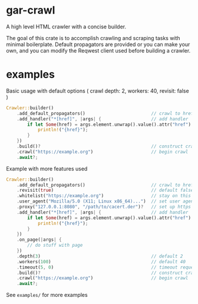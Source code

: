 # gar-crawl
A high level HTML crawler with a concise builder.  

The goal of this crate is to accomplish crawling and scraping tasks with minimal boilerplate.
Default propagators are provided or you can make your own, and you can modify the Reqwest client used
before building a crawler.

# examples
Basic usage with default options ( crawl depth: 2, workers: 40, revisit: false )  
```rust
Crawler::builder()
    .add_default_propagators()                         // crawl to href and src links
    .add_handler("*[href]", |args| {                   // add handler
        if let Some(href) = args.element.unwrap().value().attr("href") {
            println!("{href}");
        }
    })
    .build()?                                          // construct crawler
    .crawl("https://example.org")                      // begin crawl
    .await?;
```  

Example with more features used  
```rust
Crawler::builder()
    .add_default_propagators()                         // crawl to href and src links
    .revisit(true)                                     // default false
    .whitelist("https://example.org")                  // stay on this site
    .user_agent("Mozilla/5.0 (X11; Linux x86_64)...")  // set user agent
    .proxy("127.0.0.1:8080", "/path/to/cacert.der")?   // set up https proxy
    .add_handler("*[href]", |args| {                   // add handler
        if let Some(href) = args.element.unwrap().value().attr("href") {
            println!("{href}");
        }
    })
    .on_page(|args| {
        // do stuff with page
    })
    .depth(3)                                          // default 2
    .workers(100)                                      // default 40
    .timeout(5, 0)                                     // timeout requests after 5 seconds
    .build()?                                          // construct crawler
    .crawl("https://example.org")                      // begin crawl
    .await?;
```  

See `examples/` for more examples
